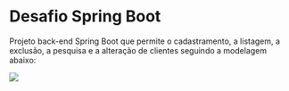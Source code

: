 # Desafio Spring Boot
Projeto back-end Spring Boot que permite o cadastramento, a listagem, a exclusão, a pesquisa e a alteração de clientes seguindo a modelagem abaixo:


<img src="https://github.com/user-attachments/assets/dffa3e6f-3053-4096-a91a-6b94d0ffdd5f"/>



